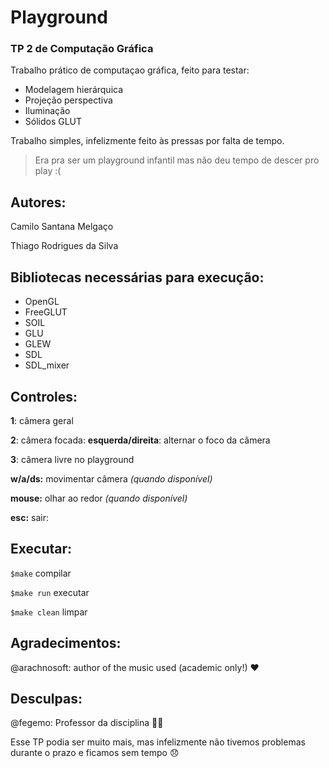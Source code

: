# Playground
### TP 2 de Computação Gráfica

Trabalho prático de computaçao gráfica, feito para testar:

* Modelagem hierárquica
* Projeção perspectiva
* Iluminação
* Sólidos GLUT

Trabalho simples, infelizmente feito às pressas por falta de tempo.

> Era pra ser um playground infantil mas não deu tempo de descer pro play :(

## Autores:

Camilo Santana Melgaço

Thiago Rodrigues da Silva

## Bibliotecas necessárias para execução:

* OpenGL
* FreeGLUT
* SOIL
* GLU
* GLEW
* SDL
* SDL_mixer

## Controles:

**1**: câmera geral

**2**: câmera focada:
	**esquerda/direita**: alternar o foco da câmera

**3**: câmera livre no playground

**w/a/ds:** movimentar câmera *(quando disponível)*

**mouse:** olhar ao redor *(quando disponível)*

**esc:** sair:

## Executar:

`$make` compilar

`$make run` executar

`$make clean` limpar

## Agradecimentos:

@arachnosoft: author of the music used (academic only!) :heart:

## Desculpas:

@fegemo: Professor da disciplina :man_teacher:

Esse TP podia ser muito mais, mas infelizmente não tivemos problemas durante o prazo e ficamos sem tempo :disappointed:

